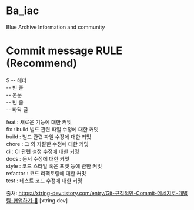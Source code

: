 # Ba_iac
Blue Archive Information and community

# Commit message RULE (Recommend)   
$ -- 헤더   
   -- 빈 줄   
       -- 본문    
          -- 빈 줄    
             -- 바닥 글    
        
        
  feat : 새로운 기능에 대한 커밋   
  fix : build 빌드 관련 파일 수정에 대한 커밋   
  build : 빌드 관련 파일 수정에 대한 커밋   
  chore : 그 외 자잘한 수정에 대한 커밋   
  ci : CI 관련 설정 수정에 대한 커밋   
  docs : 문서 수정에 대한 커밋   
  style : 코드 스타일 혹은 포맷 등에 관한 커밋   
  refactor : 코드 리팩토링에 대한 커밋   
  test : 테스트 코드 수정에 대한 커밋   
       
   
출처: https://xtring-dev.tistory.com/entry/Git-규칙적인-Commit-메세지로-개발팀-협업하기-👾 [xtring.dev]
